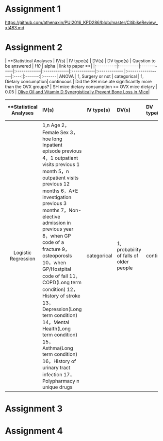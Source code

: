 # Assignment 1
https://github.com/athenaxin/PUI2016_KPD286/blob/master/CitibikeReview_xt483.md

# Assignment 2


| **Statistical Analyses	|  IV(s)  |  IV type(s) |  DV(s)  |  DV type(s)  | Question to be answered | _H0_ | alpha | link to paper **| 
|:----------:|:----------|:------------|:-------------|:-------------|:------------|:------------- |:------------------|:----:|:-------:|:-------|
ANOVA	| 1, Surgery or not  | categorical | 1, Dietary consumption| continuous | 	Did the SH mice ate significantly more than the OVX groups? | SH mice dietary consumption >= OVX mice dietary | 0.05 | [Olive Oil and Vitamin D Synergistically Prevent Bone Loss in Mice](http://journals.plos.org/plosone/article?id=10.1371/journal.pone.0115817)| 




| **Statistical Analyses	|  IV(s)  |  IV type(s) |  DV(s)  |  DV type(s)   | Question to be answered | _H0_ | alpha | link to paper **| 
|:----------:|:----------|:------------|:-------------|:------------ |:------------------|:----:|:-------:|:-------|
|Logistic Regression |1,n Age  2，Female Sex  3，hoe long Inpatient episode previous   4，1 outpatient visits previous 1 month    5，n outpatient visits previous 12 months  6，A+E investigation previous 3 months     7，Non-elective admission in previous year    8，when GP code of a fracture      9，osteoporosls      10，when GP/Hostpital code of fall    11，COPD(Long term condition)    12，History of stroke      13，Depression(Long term condition)     14，Mental Health(Long term condition)    15，Asthma(Long term condition)      16，History of urinary tract infection    17，Polypharmacy n unique drugs   | categorical | 1,  probability of falls of older people| continuous  | What is the odds probability of falls of older people as the values of the IVs change? | This specific variable has no significant effect on the risk of fall of older people | 0.05 | [Predicting Falls and When to Intervene in Older People: A Multilevel Logistical Regression Model and Cost Analysis](http://journals.plos.org/plosone/article?id=10.1371/journal.pone.0159365) |


# Assignment 3

# Assignment 4
